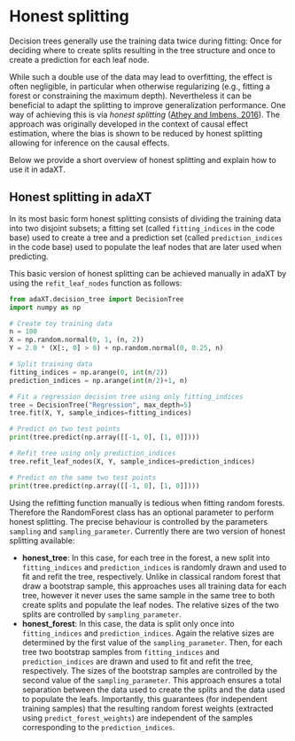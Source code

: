 # Honest splitting

Decision trees generally use the training data twice during fitting: Once for
deciding where to create splits resulting in the tree structure and once to
create a prediction for each leaf node.

While such a double use of the data may lead to overfitting, the effect is often
negligible, in particular when otherwise regularizing (e.g., fitting a forest or
constraining the maximum depth). Nevertheless it can be beneficial to adapt the
splitting to improve generalization performance. One way of achieving this is
via _honest splitting_
([Athey and Imbens, 2016](https://doi.org/10.1073/pnas.1510489113)). The
approach was originally developed in the context of causal effect estimation,
where the bias is shown to be reduced by honest splitting allowing for inference
on the causal effects.

Below we provide a short overview of honest splitting and explain how to use it
in adaXT.

## Honest splitting in adaXT

In its most basic form honest splitting consists of dividing the training data
into two disjoint subsets; a fitting set (called `fitting_indices` in the code
base) used to create a tree and a prediction set (called `prediction_indices` in
the code base) used to populate the leaf nodes that are later used when
predicting.

This basic version of honest splitting can be achieved manually in adaXT by
using the `refit_leaf_nodes` function as follows:

```python
from adaXT.decision_tree import DecisionTree
import numpy as np

# Create toy training data
n = 100
X = np.random.normal(0, 1, (n, 2))
Y = 2.0 * (X[:, 0] > 0) + np.random.normal(0, 0.25, n)

# Split training data
fitting_indices = np.arange(0, int(n/2))
prediction_indices = np.arange(int(n/2)+1, n)

# Fit a regression decision tree using only fitting_indices
tree = DecisionTree("Regression", max_depth=5)
tree.fit(X, Y, sample_indices=fitting_indices)

# Predict on two test points
print(tree.predict(np.array([[-1, 0], [1, 0]])))

# Refit tree using only prediction_indices
tree.refit_leaf_nodes(X, Y, sample_indices=prediction_indices)

# Predict on the same two test points
print(tree.predict(np.array([[-1, 0], [1, 0]])))
```

Using the refitting function manually is tedious when fitting random forests.
Therefore the RandomForest class has an optional parameter to perform honest
splitting. The precise behaviour is controlled by the parameters `sampling` and
`sampling_parameter`. Currently there are two version of honest splitting
available:

- **honest_tree**: In this case, for each tree in the forest, a new split into
  `fitting_indices` and `prediction_indices` is randomly drawn and used to fit
  and refit the tree, respectively. Unlike in classical random forest that draw
  a bootstrap sample, this approaches uses all training data for each tree,
  however it never uses the same sample in the same tree to both create splits
  and populate the leaf nodes. The relative sizes of the two splits are
  controlled by `sampling_parameter`.
- **honest_forest**: In this case, the data is split only once into
  `fitting_indices` and `prediction_indices`. Again the relative sizes are
  determined by the first value of the `sampling_parameter`. Then, for each tree
  two bootstrap samples from `fitting_indices` and `prediction_indices` are
  drawn and used to fit and refit the tree, respectively. The sizes of the
  bootstrap samples are controlled by the second value of the
  `sampling_parameter`. This approach ensures a total separation between the
  data used to create the splits and the data used to populate the leafs.
  Importantly, this guarantees (for independent training samples) that the
  resulting random forest weights (extracted using `predict_forest_weights`) are
  independent of the samples corresponding to the `prediction_indices`.
